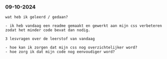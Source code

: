   <h3>09-10-2024</h3>
    <p>
    
    wat heb ik geleerd / gedaan?
    
    - ik heb vandaag een readme gemaakt en gewerkt aan mijn css verbeteren zodat het minder code bevat dan nodig.
    
    3 lesvragen over de leerstof van vandaag
    
    - hoe kan ik zorgen dat mijn css nog overzichtelijker word?
    - hoe zorg ik dat mijn code nog eenvoudiger word?